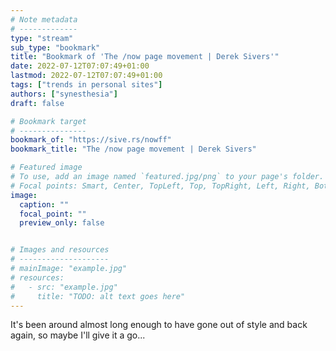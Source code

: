 ```yaml
---
# Note metadata
# -------------
type: "stream"
sub_type: "bookmark"
title: "Bookmark of 'The /now page movement | Derek Sivers'"
date: 2022-07-12T07:07:49+01:00
lastmod: 2022-07-12T07:07:49+01:00
tags: ["trends in personal sites"]
authors: ["synesthesia"]
draft: false

# Bookmark target
# ---------------
bookmark_of: "https://sive.rs/nowff"
bookmark_title: "The /now page movement | Derek Sivers"

# Featured image
# To use, add an image named `featured.jpg/png` to your page's folder.
# Focal points: Smart, Center, TopLeft, Top, TopRight, Left, Right, BottomLeft, Bottom, BottomRight.
image:
  caption: ""
  focal_point: ""
  preview_only: false


# Images and resources
# --------------------
# mainImage: "example.jpg"
# resources:
#   - src: "example.jpg"
#     title: "TODO: alt text goes here"
---
```

It's been around almost long enough to have gone out of style and back again, so maybe I'll give it a go...

